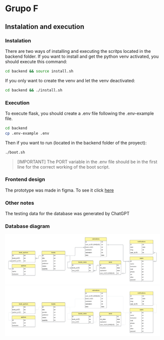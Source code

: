 # Grupo F

## Instalation and execution

### Instalation

There are two ways of installing and executing the scritps located in the backend folder. If you want to install and get the python venv activated, you should execute this command:

```bash
cd backend && source install.sh
```

If you only want to create the venv and let the venv deactivated:

```bash
cd backend && ./install.sh
```
### Execution

To execute flask, you should create a .env file following the .env-example file. 

```bash
cd backend
cp .env-example .env
```

Then if you want to run (located in the backend folder of the proyect):

```bash
./boot.sh
```

> [IMPORTANT]
> The PORT variable in the .env file should be in the first line for the correct working of the boot script.

### Frontend design

The prototype was made in figma. To see it click [here](https://www.figma.com/design/cISJEx3uRimDIfdLR5N5YQ/Librer%C3%ADa?node-id=0-1&t=orSXJa2clBBefjAs-1) 

### Other notes

The testing data for the database was generated by ChatGPT

### Database diagram

![Light Theme](./backend/DB/database(light).png#gh-light-mode-only)
![Dark Theme](./backend/DB/database(dark).png#gh-dark-mode-only)